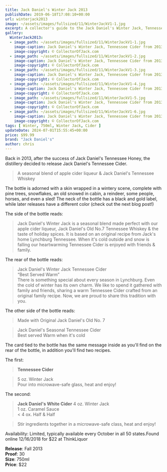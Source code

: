 ```yaml
---
title: Jack Daniel's Winter Jack 2013
publishDate: 2019-06-18T17:08:10+00:00
url: winterjack2013
image: ~/assets/images/fullsized/11/WinterJackV1-1.jpg
excerpt: A collector's guide to the Jack Daniel's Winter Jack, Tennessee Cider from 2013
gallery:
  WinterJack2013:
  - image_path: ~/assets/images/fullsized/11/WinterJackV1-1.jpg
    image-caption: Jack Daniel's Winter Jack, Tennessee Cider from 2013
    image-copyright: © CollectorOfJack.com
  - image_path: ~/assets/images/fullsized/11/WinterJackV1-2.jpg
    image-caption: Jack Daniel's Winter Jack, Tennessee Cider from 2013
    image-copyright: © CollectorOfJack.com
  - image_path: ~/assets/images/fullsized/11/WinterJackV1-3.jpg
    image-caption: Jack Daniel's Winter Jack, Tennessee Cider from 2013
    image-copyright: © CollectorOfJack.com
  - image_path: ~/assets/images/fullsized/11/WinterJackV1-4.jpg
    image-caption: Jack Daniel's Winter Jack, Tennessee Cider from 2013
    image-copyright: © CollectorOfJack.com
  - image_path: ~/assets/images/fullsized/11/WinterJackV1-5.jpg
    image-caption: Jack Daniel's Winter Jack, Tennessee Cider from 2013
    image-copyright: © CollectorOfJack.com
  - image_path: ~/assets/images/fullsized/11/WinterJackV1-6.jpg
    image-caption: Jack Daniel's Winter Jack, Tennessee Cider from 2013
    image-copyright: © CollectorOfJack.com
tags: [ Winter, 750ml, Winter Jack, Cider ]
updateDate: 2024-07-01T15:55:45+00:00
price: $99.99
brand: "Jack Daniel's"
author: chris
---
```

Back in 2013, after the success of Jack Daniel's Tennessee Honey, the distillery decided to release Jack Daniel's Tennessee Cider.  

> A seasonal blend of apple cider liqueur &amp; Jack Daniel's Tennessee Whiskey   
   
The bottle is adorned with a skin wrapped in a wintery scene, complete with pine trees, snowflakes, an old snowed in cabin, a reindeer, some people, horses, and even a sled! The neck of the bottle has a black and gold label, while later releases have a different color (check out the next blog post!)   
  
The side of the bottle reads:   
> Jack Daniel's Winter Jack is a seasonal blend made perfect with our apple cider liqueur, Jack Daniel's Old No.7 Tennessee Whiskey &amp; the taste of holiday spices. It is based on an original recipe from Jack's home Lynchburg Tennessee. When it's cold outside and snow is falling our heartwarming Tennessee Cider is enjoyed with friends &amp; family.   

The rear of the bottle reads:   

> Jack Daniel's Winter Jack Tennessee Cider  
> “Best Served Warm”   
> There is something special about every season in Lynchburg. Even the cold of winter has its own charm. We like to spend it gathered with family and friends, sharing a warm Tennessee Cider crafted from an original family recipe. Now, we are proud to share this tradition with you.   
   
The other side of the bottle reads: 

> Made with Original Jack Daniel's Old No. 7   

> Jack Daniel's Seasonal Tennessee Cider   
> Best served Warm when it's cold   

The card tied to the bottle has the same message inside as you'll find on the rear of the bottle, in addition you'll find two recipes.  
   
The first:   

> **Tennessee Cider**  

> 5 oz. Winter Jack   
> Pour into microwave-safe glass, heat and enjoy!   
   
The second:   

> **Jack Daniel's White Cider**
> 4 oz. Winter Jack   
> 1 oz. Caramel Sauce   
< 4 ox. Half &amp; Half 

> Stir ingredients together in a microwave-safe class, heat and enjoy!   
   
Availability: Limited, typically available every October in all 50 states.Found online 12/16/2018 for $22 at ThinkLiquor  
   
**Release**: Fall 2013  
**Proof**: 30   
**Size**: 750ml  
**Price**: $22   



